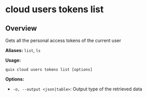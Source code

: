 # cloud users tokens list

## Overview

Gets all the personal access tokens of the current user

**Aliases:** `list`, `ls`

**Usage:**

```
quix cloud users tokens list [options]
```

**Options:**

- `-o, --output <json|table>`: Output type of the retrieved data

